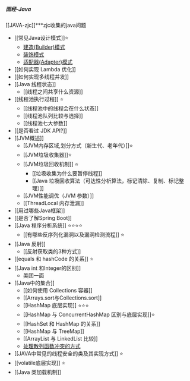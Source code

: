 ##### 面经-Java
[[JAVA-zjc]]***zjc收集的java问题
- [[常见Java设计模式]]⭐
	- [建造(Builder)模式](建造(Builder)模式.md)
	- [装饰模式](装饰模式.md)
	- [适配器(Adapter)模式](适配器(Adapter)模式.md)
- [[如何实现 Lambda 优化]]
- [[如何实现多线程并发]]
- [[Java 线程状态]]
	- [[线程之间共享什么资源]]
- [[线程池执行过程]] ⭐
	- [[线程池中的线程会在什么状态]]
	- [[线程池队列比较与选择]]
	- [[线程池七大参数]]
- [[是否看过 JDK API?]]
- [[JVM概述]]
	- [[JVM内存区域,划分方式（新生代、老年代）]]⭐
	- [[JVM垃圾收集器]]⭐
	- [[JVM垃圾回收机制]] ⭐
		- [[垃圾收集为什么要暂停线程]]
		- [[Java 垃圾回收算法（可达性分析算法，标记清除、复制、标记整理）]]
	- [[JVM性能调优（JVM 参数）]]
	- [[ThreadLocal 内存泄漏]]
- [[用过哪些Java框架]]
- [[是否了解Spring Boot]]
- [[Java 程序分析系统]] ⭐⭐⭐⭐
	- [[有哪些反序列化漏洞以及漏洞检测流程]] ⭐
- [[Java 反射]]
	- [[反射获取类的3种方式]]
- [[equals 和 hashCode 的关系]] ⭐
- [[Java int 和Integer的区别]]
	- 美团一面
- [[Java中的集合]]
	- [[如何使用 Collections 容器]]
	- [[Arrays.sort与Collections.sort]] 
	- [[HashMap 底层实现]] ⭐⭐⭐
	- [[HashMap 与 ConcurrentHashMap 区别与底层实现]]⭐
	- [[HashSet 和 HashMap 的关系]]
	- [[HashMap 与 TreeMap]]
	- [[ArrayList 与 LinkedList 比较]]
	- [处理散列函数冲突的方式](../../考研/408/数据结构/处理散列函数冲突的方式.md)
- [[JAVA中常见的线程安全的类及其实现方式]] ⭐
- [[volatile底层实现]] ⭐
- [[Java 类加载机制]]
